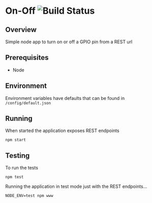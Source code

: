 # On-Off   ![Build Status](https://app.codeship.com/projects/2c26c180-9c1c-0137-4fb6-22e54353ff00/status?branch=master)

## Overview
Simple node app to turn on or off a GPIO pin from a REST url

## Prerequisites
* Node

## Environment
Environment variables have defaults that can be found in ```/config/default.json```

## Running
When started the application exposes REST endpoints
```
npm start
``` 

## Testing
To run the tests
```
npm test
```

Running the application in test mode just with the REST endpoints...
```
NODE_ENV=test npm www 

```
